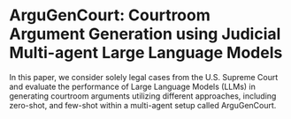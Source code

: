 # ArguGenCourt: Courtroom Argument Generation using Judicial Multi-agent Large Language Models
In this paper, we consider solely legal cases from the U.S. Supreme Court and evaluate the performance of Large Language Models (LLMs) in generating courtroom arguments utilizing different approaches, including zero-shot, and few-shot within a multi-agent setup called ArguGenCourt.
